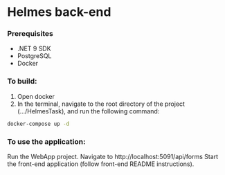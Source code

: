 # Helmes back-end

### Prerequisites
- .NET 9 SDK
- PostgreSQL
- Docker


### To build:
1. Open docker
2. In the terminal, navigate to the root directory of the project (.../HelmesTask), and run the following command:
~~~ sh
docker-compose up -d
~~~


### To use the application:
Run the WebApp project.
Navigate to http://localhost:5091/api/forms
Start the front-end application (follow front-end README instructions).
